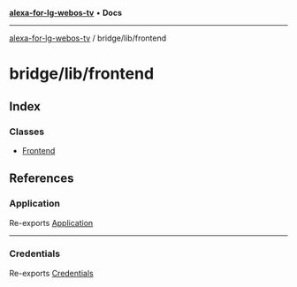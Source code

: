 [**alexa-for-lg-webos-tv**](../../../README.md) • **Docs**

***

[alexa-for-lg-webos-tv](../../../modules.md) / bridge/lib/frontend

# bridge/lib/frontend

## Index

### Classes

- [Frontend](classes/Frontend.md)

## References

### Application

Re-exports [Application](application/classes/Application.md)

***

### Credentials

Re-exports [Credentials](credentials/interfaces/Credentials.md)
